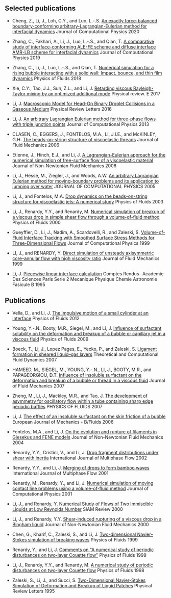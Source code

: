 ## Selected publications
* Cheng, Z., Li, J., Loh, C.Y., and Luo, L.-.S. [An exactly force-balanced boundary-conforming arbitrary-Lagrangian-Eulerian method for interfacial dynamics](http://dx.doi.org/10.1016/j.jcp.2020.109237) Journal of Computational Physics 2020

* Zhang, C., Fakhari, A., Li, J., Luo, L.-.S., and Qian, T. [A comparative study of interface-conforming ALE-FE scheme and diffuse interface AMR-LB scheme for interfacial dynamics](http://dx.doi.org/10.1016/j.jcp.2019.06.048) Journal of Computational Physics 2019

* Zhang, C., Li, J., Luo, L.-.S., and Qian, T. [Numerical simulation for a rising bubble interacting with a solid wall: Impact, bounce, and thin film dynamics](http://dx.doi.org/10.1063/1.5055671) Physics of Fluids 2018

* Xie, C.Y., Tao, J.J., Sun, Z.L., and Li, J. [Retarding viscous Rayleigh-Taylor mixing by an optimized additional mode](http://dx.doi.org/10.1103/physreve.95.023109) Physical review. E 2017

* Li, J. [Macroscopic Model for Head-On Binary Droplet Collisions in a Gaseous Medium](http://dx.doi.org/10.1103/physrevlett.117.214502) Physical Review Letters 2016

* Li, J. [An arbitrary Lagrangian Eulerian method for three-phase flows with triple junction points](http://dx.doi.org/10.1016/j.jcp.2013.05.029) Journal of Computational Physics 2013

* CLASEN, C., EGGERS, J., FONTELOS, M.A., LI, J.I.E., and McKINLEY, G.H. [The beads-on-string structure of viscoelastic threads](http://dx.doi.org/10.1017/s0022112006009633) Journal of Fluid Mechanics 2006

* Etienne, J., Hinch, E.J., and Li, J. [A Lagrangian-Eulerian approach for the numerical simulation of free-surface flow of a viscoelastic material](http://dx.doi.org/10.1016/j.jnnfm.2006.04.003) Journal of Non-Newtonian Fluid Mechanics 2006

* Li, J., Hesse, M., Ziegler, J., and Woods, A.W. [An arbitrary Lagrangian Eulerian method for moving-boundary problems and its application to jumping over water](http://dx.doi.org/10.1016/j.jcp.2005.02.016) JOURNAL OF COMPUTATIONAL PHYSICS 2005

* Li, J., and Fontelos, M.A. [Drop dynamics on the beads-on-string structure for viscoelastic jets: A numerical study](http://dx.doi.org/10.1063/1.1556291) Physics of Fluids 2003

* Li, J., Renardy, Y.Y., and Renardy, M. [Numerical simulation of breakup of a viscous drop in simple shear flow through a volume-of-fluid method](http://dx.doi.org/10.1063/1.870305) Physics of Fluids 2000

* Gueyffier, D., Li, J., Nadim, A., Scardovelli, R., and Zaleski, S. [Volume-of-Fluid Interface Tracking with Smoothed Surface Stress Methods for Three-Dimensional Flows](http://dx.doi.org/10.1006/jcph.1998.6168) Journal of Computational Physics 1999

* LI, J., and RENARDY, Y. [Direct simulation of unsteady axisymmetric core–annular flow with high viscosity ratio](http://dx.doi.org/10.1017/s0022112099005194) Journal of Fluid Mechanics 1999

* Li, J. [Piecewise linear interface calculation]() Comptes Rendus- Academie Des Sciences Paris Serie 2 Mecanique Physique Chemie Astronomie Fasicule B 1995

## Publications
* Vella, D., and Li, J. [The impulsive motion of a small cylinder at an interface]() Physics of Fluids 2012

* Young, Y.-.N., Booty, M.R., Siegel, M., and Li, J. [Influence of surfactant solubility on the deformation and breakup of a bubble or capillary jet in a viscous fluid](http://dx.doi.org/10.1063/1.3176462) Physics of Fluids 2009

* Boeck, T., Li, J., Lopez Pages, E., Yecko, P., and Zaleski, S. [Ligament formation in sheared liquid–gas layers](http://dx.doi.org/10.1007/s00162-006-0022-1) Theoretical and Computational Fluid Dynamics 2007

* HAMEED, M., SIEGEL, M., YOUNG, Y.-.N., LI, J., BOOTY, M.R., and PAPAGEORGIOU, D.T. [Influence of insoluble surfactant on the deformation and breakup of a bubble or thread in a viscous fluid](http://dx.doi.org/10.1017/s0022112007009032) Journal of Fluid Mechanics 2007

* Zheng, M., Li, J., Mackley, M.R., and Tao, J. [The development of asymmetry for oscillatory flow within a tube containing sharp edge periodic baffles](http://dx.doi.org/10.1063/1.2799553) PHYSICS OF FLUIDS 2007

* Li, J. [The effect of an insoluble surfactant on the skin friction of a bubble](http://dx.doi.org/10.1016/j.euromechflu.2005.04.002) European Journal of Mechanics - B/Fluids 2006

* Fontelos, M.A., and Li, J. [On the evolution and rupture of filaments in Giesekus and FENE models](http://dx.doi.org/10.1016/j.jnnfm.2004.02.002) Journal of Non-Newtonian Fluid Mechanics 2004

* Renardy, Y.Y., Cristini, V., and Li, J. [Drop fragment distributions under shear with inertia](http://dx.doi.org/10.1016/S0301-9322(02)00022-8) International Journal of Multiphase Flow 2002

* Renardy, Y.Y., and Li, J. [Merging of drops to form bamboo waves](http://dx.doi.org/10.1016/s0301-9322(00)00058-6) International Journal of Multiphase Flow 2001

* Renardy, M., Renardy, Y., and Li, J. [Numerical simulation of moving contact line problems using a volume-of-fluid method](http://dx.doi.org/10.1006/jcph.2001.6785) Journal of Computational Physics 2001

* Li, J., and Renardy, Y. [Numerical Study of Flows of Two Immiscible Liquids at Low Reynolds Number](http://dx.doi.org/10.1137/s0036144599354604) SIAM Review 2000

* Li, J., and Renardy, Y.Y. [Shear-induced rupturing of a viscous drop in a Bingham liquid](http://dx.doi.org/10.1016/s0377-0257(00)00167-1) Journal of Non-Newtonian Fluid Mechanics 2000

* Chen, G., Kharif, C., Zaleski, S., and Li, J. [Two-dimensional Navier–Stokes simulation of breaking waves](http://dx.doi.org/10.1063/1.869907) Physics of Fluids 1999

* Renardy, Y., and Li, J. [Comments on "A numerical study of periodic disturbances on two-layer Couette flow"]() Physics of Fluids 1999

* Li, J., Renardy, Y.Y., and Renardy, M. [A numerical study of periodic disturbances on two-layer Couette flow](http://dx.doi.org/10.1063/1.869834) Physics of Fluids 1998

* Zaleski, S., Li, J., and Succi, S. [Two-Dimensional Navier-Stokes Simulation of Deformation and Breakup of Liquid Patches](http://dx.doi.org/10.1103/physrevlett.75.244) Physical Review Letters 1995

